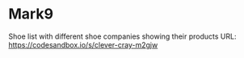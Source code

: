 # Mark9
Shoe list with different shoe companies showing their products
URL: https://codesandbox.io/s/clever-cray-m2gjw
